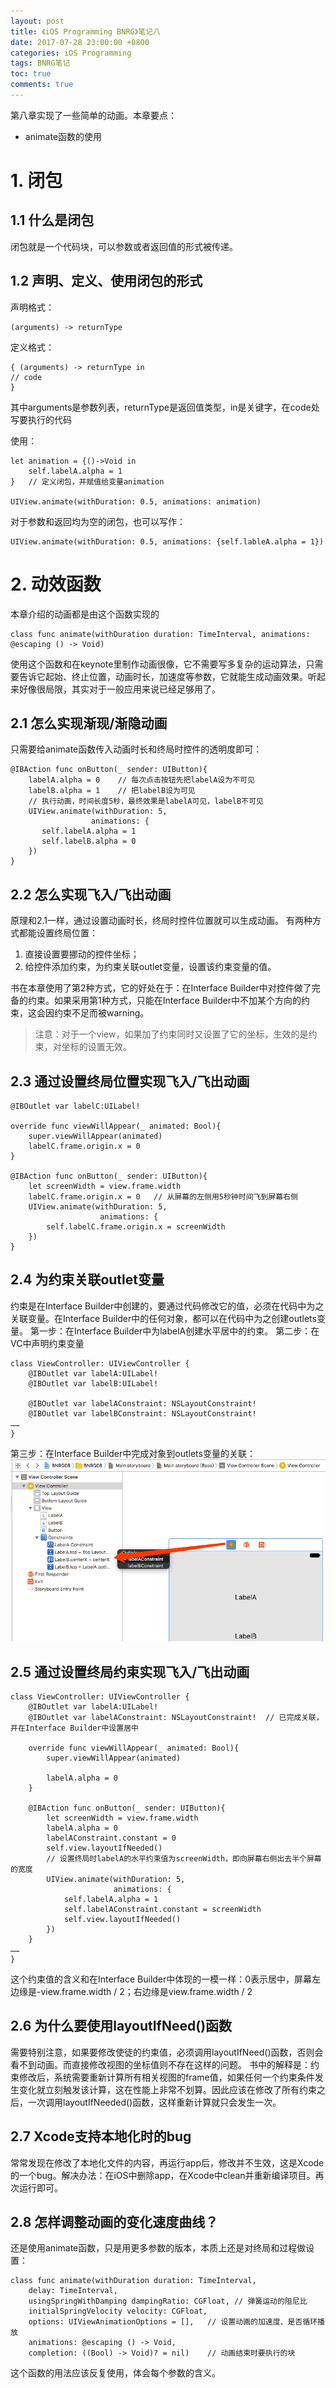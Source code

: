 ```yaml
---
layout: post
title: 《iOS Programming BNRG》笔记八
date: 2017-07-28 23:00:00 +0800
categories: iOS Programming
tags: BNRG笔记
toc: true
comments: true
---
```

第八章实现了一些简单的动画。本章要点：
- animate函数的使用
<!-- more -->

# 1. 闭包
## 1.1 什么是闭包
闭包就是一个代码块，可以参数或者返回值的形式被传递。

## 1.2 声明、定义、使用闭包的形式
声明格式：
``` objc
(arguments) -> returnType
```
定义格式：
``` objc
{ (arguments) -> returnType in
// code
}
```
其中arguments是参数列表，returnType是返回值类型，in是关键字，在code处写要执行的代码

使用：
``` objc
let animation = {()->Void in
    self.labelA.alpha = 1
}	// 定义闭包，并赋值给变量animation

UIView.animate(withDuration: 0.5, animations: animation)
```
对于参数和返回均为空的闭包，也可以写作：
``` objc
UIView.animate(withDuration: 0.5, animations: {self.lableA.alpha = 1})
```
# 2. 动效函数
本章介绍的动画都是由这个函数实现的
``` objc
class func animate(withDuration duration: TimeInterval, animations: @escaping () -> Void)
```
使用这个函数和在keynote里制作动画很像，它不需要写多复杂的运动算法，只需要告诉它起始、终止位置，动画时长，加速度等参数，它就能生成动画效果。听起来好像很局限，其实对于一般应用来说已经足够用了。

## 2.1 怎么实现渐现/渐隐动画
只需要给animate函数传入动画时长和终局时控件的透明度即可：
``` objc
@IBAction func onButton(_ sender: UIButton){
    labelA.alpha = 0 	// 每次点击按钮先把labelA设为不可见
    labelB.alpha = 1	// 把labelB设为可见
    // 执行动画，时间长度5秒，最终效果是labelA可见，labelB不可见
    UIView.animate(withDuration: 5,
                  animations: {
       self.labelA.alpha = 1
       self.labelB.alpha = 0
    })
}
```
## 2.2 怎么实现飞入/飞出动画
原理和2.1一样，通过设置动画时长，终局时控件位置就可以生成动画。
有两种方式都能设置终局位置：
1. 直接设置要挪动的控件坐标；
2. 给控件添加约束，为约束关联outlet变量，设置该约束变量的值。

书在本章使用了第2种方式，它的好处在于：在Interface Builder中对控件做了完备的约束。如果采用第1种方式，只能在Interface Builder中不加某个方向的约束，这会因约束不足而被warning。
> 注意：对于一个view，如果加了约束同时又设置了它的坐标，生效的是约束，对坐标的设置无效。

## 2.3 通过设置终局位置实现飞入/飞出动画
``` objc
@IBOutlet var labelC:UILabel!
    
override func viewWillAppear(_ animated: Bool){
    super.viewWillAppear(animated)
    labelC.frame.origin.x = 0
}
    
@IBAction func onButton(_ sender: UIButton){
    let screenWidth = view.frame.width
    labelC.frame.origin.x = 0	// 从屏幕的左侧用5秒钟时间飞到屏幕右侧
    UIView.animate(withDuration: 5,
                    animations: {
        self.labelC.frame.origin.x = screenWidth
    })
}
```

## 2.4 为约束关联outlet变量
约束是在Interface Builder中创建的，要通过代码修改它的值，必须在代码中为之关联变量。在Interface Builder中的任何对象，都可以在代码中为之创建outlets变量。
第一步：在Interface Builder中为labelA创建水平居中的约束。
第二步：在VC中声明约束变量
``` objc
class ViewController: UIViewController {
    @IBOutlet var labelA:UILabel!
    @IBOutlet var labelB:UILabel!
    
    @IBOutlet var labelAConstraint: NSLayoutConstraint!
    @IBOutlet var labelBConstraint: NSLayoutConstraint!
……
}
```
第三步：在Interface Builder中完成对象到outlets变量的关联：
![](0727iOSProgrammingBNRG08/img01.png)

## 2.5 通过设置终局约束实现飞入/飞出动画
``` objc
class ViewController: UIViewController {
    @IBOutlet var labelA:UILabel!
    @IBOutlet var labelAConstraint: NSLayoutConstraint!  // 已完成关联，并在Interface Builder中设置居中
    
    override func viewWillAppear(_ animated: Bool){
        super.viewWillAppear(animated)
        
        labelA.alpha = 0
    }
    
    @IBAction func onButton(_ sender: UIButton){
        let screenWidth = view.frame.width
        labelA.alpha = 0
        labelAConstraint.constant = 0
        self.view.layoutIfNeeded()
        // 设置终局时labelA的水平约束值为screenWidth，即向屏幕右侧出去半个屏幕的宽度
        UIView.animate(withDuration: 5,	
                       animations: {
            self.labelA.alpha = 1
            self.labelAConstraint.constant = screenWidth
            self.view.layoutIfNeeded()
        })
    }
……
}
```
这个约束值的含义和在Interface Builder中体现的一模一样：0表示居中，屏幕左边缘是-view.frame.width / 2；右边缘是view.frame.width / 2

## 2.6 为什么要使用layoutIfNeed()函数
需要特别注意，如果要修改使徒的约束值，必须调用layoutIfNeed()函数，否则会看不到动画。而直接修改视图的坐标值则不存在这样的问题。
书中的解释是：约束修改后，系统需要重新计算所有相关视图的frame值，如果任何一个约束条件发生变化就立刻触发该计算，这在性能上非常不划算。因此应该在修改了所有约束之后，一次调用layoutIfNeeded()函数，这样重新计算就只会发生一次。


## 2.7 Xcode支持本地化时的bug
常常发现在修改了本地化文件的内容，再运行app后，修改并不生效，这是Xcode的一个bug。解决办法：在iOS中删除app，在Xcode中clean并重新编译项目。再次运行即可。

## 2.8 怎样调整动画的变化速度曲线？
还是使用animate函数，只是用更多参数的版本，本质上还是对终局和过程做设置：
``` objc
class func animate(withDuration duration: TimeInterval, 
    delay: TimeInterval, 
    usingSpringWithDamping dampingRatio: CGFloat, // 弹簧运动的阻尼比
    initialSpringVelocity velocity: CGFloat, 
    options: UIViewAnimationOptions = [], 	// 设置动画的加速度、是否循环播放
    animations: @escaping () -> Void, 
    completion: ((Bool) -> Void)? = nil)	// 动画结束时要执行的块
```
这个函数的用法应该反复使用，体会每个参数的含义。
